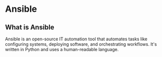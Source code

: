 # Ansible

## What is Ansible

Ansible is an open-source IT automation tool that automates tasks like configuring systems, deploying software, and orchestrating workflows. It's written in Python and uses a human-readable language. 